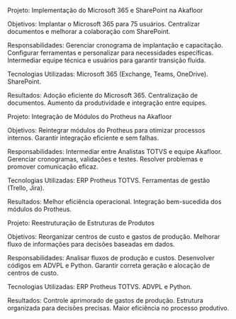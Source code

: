 

Projeto: Implementação do Microsoft 365 e SharePoint na Akafloor

Objetivos:
Implantar o Microsoft 365 para 75 usuários.
Centralizar documentos e melhorar a colaboração com SharePoint.

Responsabilidades:
Gerenciar cronograma de implantação e capacitação.
Configurar ferramentas e personalizar para necessidades específicas.
Intermediar equipe técnica e usuários para garantir transição fluida.

Tecnologias Utilizadas:
Microsoft 365 (Exchange, Teams, OneDrive).
SharePoint.

Resultados:
Adoção eficiente do Microsoft 365.
Centralização de documentos.
Aumento da produtividade e integração entre equipes.

Projeto: Integração de Módulos do Protheus na Akafloor

Objetivos:
Reintegrar módulos do Protheus para otimizar processos internos.
Garantir integração eficiente e sem falhas.

Responsabilidades:
Intermediar entre Analistas TOTVS e equipe Akafloor.
Gerenciar cronogramas, validações e testes.
Resolver problemas e promover comunicação eficaz.

Tecnologias Utilizadas:
ERP Protheus TOTVS.
Ferramentas de gestão (Trello, Jira).

Resultados:
Melhor eficiência operacional.
Integração bem-sucedida dos módulos do Protheus.

Projeto: Reestruturação de Estruturas de Produtos

Objetivos:
Reorganizar centros de custo e gastos de produção.
Melhorar fluxo de informações para decisões baseadas em dados.

Responsabilidades:
Analisar fluxos de produção e custos.
Desenvolver códigos em ADVPL e Python.
Garantir correta geração e alocação de centros de custo.

Tecnologias Utilizadas:
ERP Protheus TOTVS.
ADVPL e Python.

Resultados:
Controle aprimorado de gastos de produção.
Estrutura organizada para decisões precisas.
Maior eficiência no processo produtivo.



